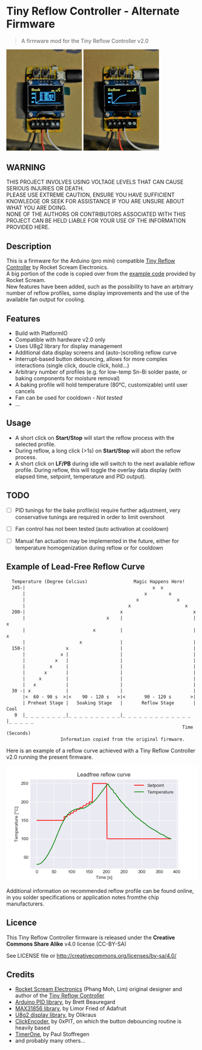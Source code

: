 # Tiny Reflow Controller - Alternate Firmware
> A firmware mod for the Tiny Reflow Controller v2.0

<img src="doc/TRC_picture01.jpg" alt="TRC Picture 01" width="200" />
<img src="doc/TRC_picture02.jpg" alt="TRC Picture 02" width="200" />

## WARNING
THIS PROJECT INVOLVES USING VOLTAGE LEVELS THAT CAN CAUSE SERIOUS INJURIES OR DEATH.  
PLEASE USE EXTREME CAUTION, ENSURE YOU HAVE SUFFICIENT KNOWLEDGE OR SEEK FOR ASSISTANCE IF YOU ARE UNSURE ABOUT WHAT YOU ARE DOING.  
NONE OF THE AUTHORS OR CONTRIBUTORS ASSOCIATED WITH THIS PROJECT CAN BE HELD LIABLE FOR YOUR USE OF THE INFORMATION PROVIDED HERE.

## Description
This is a firmware for the Arduino (pro mini) compatible [Tiny Reflow Controller][tiny-reflow-controller-url] by Rocket Scream Electronics.  
A big portion of the code is copied over from the [example code][tiny-reflow-controller-github] provided by Rocket Scream.  
New features have been added, such as the possibility to have an arbitrary number of reflow profiles, some display improvements and the use of the available fan output for cooling.

## Features
 * Build with PlatformIO
 * Compatible with hardware v2.0 only
 * Uses U8g2 library for display management
 * Additional data display screens and (auto-)scrolling reflow curve
 * Interrupt-based button debouncing, allows for more complex interactions (single click, doucle click, hold...)
 * Arbitrary number of profiles (e.g. for low-temp Sn-Bi solder paste, or baking components for moisture removal)
 * A baking profile will hold temperature (80°C, customizable) until user cancels
 * Fan can be used for cooldown - _Not tested_
 * ...

## Usage
 * A short click on **Start/Stop** will start the reflow process with the selected profile.  
 * During reflow, a long click (>1s) on **Start/Stop** will abort the reflow process.  
 * A short click on **LF/PB** during idle will switch to the next available reflow profile. During reflow, this will toggle the overlay data display (with elapsed time, setpoint, temperature and PID output).

## TODO
 - [ ] PID tunings for the bake profile(s) require further adjustment, very conservative tunings are required in order to limit overshoot
 - [ ] Fan control has not been tested (auto activation at cooldown)
 - [ ] Manual fan actuation may be implemented in the future, either for temperature homogenization during reflow or for cooldown


## Example of Lead-Free Reflow Curve
```
  Temperature (Degree Celcius)                 Magic Happens Here!
  245-|                                               x  x
      |                                            x        x
      |                                         x              x
      |                                      x                    x
  200-|                                   x                          x
      |                              x    |                          |   x
      |                         x         |                          |       x
      |                    x              |                          |
  150-|               x                   |                          |
      |             x |                   |                          |
      |           x   |                   |                          |
      |         x     |                   |                          |
      |       x       |                   |                          |
      |     x         |                   |                          |
      |   x           |                   |                          |
  30 -| x             |                   |                          |
      |<  60 - 90 s  >|<    90 - 120 s   >|<       90 - 120 s       >|
      | Preheat Stage |   Soaking Stage   |       Reflow Stage       | Cool
   0  |_ _ _ _ _ _ _ _|_ _ _ _ _ _ _ _ _ _|_ _ _ _ _ _ _ _ _ _ _ _ _ |_ _ _ _ _
                                                                 Time (Seconds)
                    Information copied from the original firmware.
```

Here is an example of a reflow curve achieved with a Tiny Reflow Controller v2.0 running the present firmware.  

![Leadfree Curve](doc/reflow_example.png)

Additional information on recommended reflow profile can be found online, in you solder specifications or application notes fromthe chip manufacturers.

## Licence
This Tiny Reflow Controller firmware is released under the **Creative Commons Share Alike** v4.0 license (CC-BY-SA)

See LICENSE file or http://creativecommons.org/licenses/by-sa/4.0/

## Credits
 * [Rocket Scream Electronics][rocketscream-url] (Phang Moh, Lim) original designer and author of the [Tiny Reflow Controller][tiny-reflow-controller-url]
 * [Arduino PID library](https://github.com/br3ttb/Arduino-PID-Library), by Brett Beauregard
 * [MAX31856 library](https://github.com/adafruit/Adafruit_MAX31856), by Limor Fried of Adafruit
 * [U8g2 display library](https://github.com/olikraus/u8g2), by Olikraus
 * [ClickEncoder](https://github.com/0xPIT/encoder), by 0xPIT, on which the button debouncing routine is heavily based
 * [TimerOne](https://github.com/PaulStoffregen/TimerOne), by Paul Stoffregen
 * and probably many others...


<!-- Markdwon links -->
[tiny-reflow-controller-url]: https://www.rocketscream.com/blog/product/tiny-reflow-controller-v2/
[tiny-reflow-controller-github]: https://github.com/rocketscream/TinyReflowController
[rocketscream-url]: http://www.rocketscream.com

